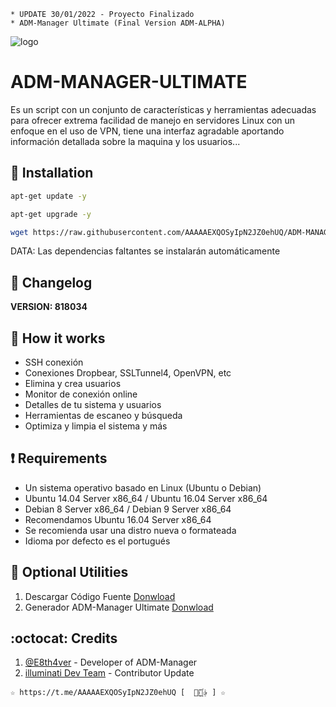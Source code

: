 ﻿```
* UPDATE 30/01/2022 - Proyecto Finalizado
* ADM-Manager Ultimate (Final Version ADM-ALPHA)
```
![logo](https://github.com/AAAAAEXQOSyIpN2JZ0ehUQ/ADM-MANAGER-ALPHA/blob/main/Imagenes/ADM_MANAGER_ULTIMATE.png)

# ADM-MANAGER-ULTIMATE
Es un script con un conjunto de características y herramientas adecuadas para 
ofrecer extrema facilidad de manejo en servidores Linux con un enfoque en el uso de 
VPN, tiene una interfaz agradable aportando información detallada sobre la maquina 
y los usuarios...

## :book: Installation
```bash
apt-get update -y
```
```bash
apt-get upgrade -y
```
```bash
wget https://raw.githubusercontent.com/AAAAAEXQOSyIpN2JZ0ehUQ/ADM-MANAGER-ALPHA/main/instala.sh && chmod +x instala.sh* && ./instala.sh*
```
DATA: Las dependencias faltantes se instalarán automáticamente

## :scroll: Changelog
**VERSION: 818034**

## :book: How it works
* SSH conexión
* Conexiones Dropbear, SSLTunnel4, OpenVPN, etc
* Elimina y crea usuarios
* Monitor de conexión online
* Detalles de tu sistema y usuarios
* Herramientas de escaneo y búsqueda
* Optimiza y limpia el sistema y más

## :heavy_exclamation_mark: Requirements
* Un sistema operativo basado en Linux (Ubuntu o Debian)
* Ubuntu 14.04 Server x86_64 / Ubuntu 16.04 Server x86_64
* Debian 8 Server x86_64 / Debian 9 Server x86_64
* Recomendamos Ubuntu 16.04 Server x86_64
* Se recomienda usar una distro nueva o formateada
* Idioma por defecto es el portugués

## :book: Optional Utilities
1. Descargar Código Fuente [Donwload](https://raw.githubusercontent.com/AAAAAEXQOSyIpN2JZ0ehUQ/ADM-MANAGER-ALPHA/master/Install/Source-Code-ADM-Manager.zip)
2. Generador ADM-Manager Ultimate [Donwload](https://github.com/AAAAAEXQOSyIpN2JZ0ehUQ/ADM-MANAGER-ALPHA/tree/master/Install/Generador)

## :octocat: Credits
1. [@E8th4ver](https://t.me/E8th4ver) - Developer of ADM-Manager
2. [illuminati Dev Team](https://t.me/AAAAAEXQOSyIpN2JZ0ehUQ) - Contributor Update 
```
☆ https://t.me/AAAAAEXQOSyIpN2JZ0ehUQ [  ⃘⃤꙰✰ ] ☆
```
